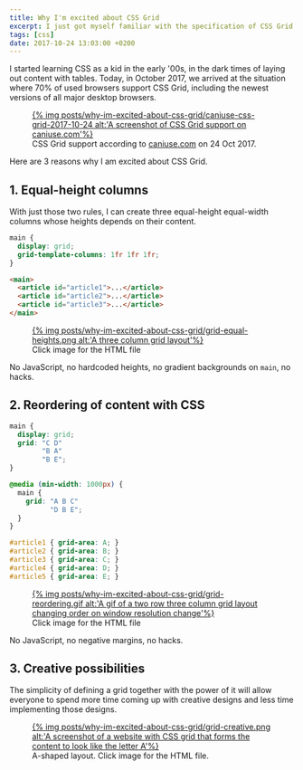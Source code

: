 ```yaml
---
title: Why I'm excited about CSS Grid
excerpt: I just got myself familiar with the specification of CSS Grid and cried a single tear of joy. Here's why.
tags: [css]
date: 2017-10-24 13:03:00 +0200
---
```


I started learning CSS as a kid in the early '00s, in the dark times of laying out content with tables. Today, in October 2017, we arrived at the situation where 70% of used browsers support CSS Grid, including the newest versions of all major desktop browsers.

<figure>
<a href='{% asset_path posts/why-im-excited-about-css-grid/caniuse-css-grid-2017-10-24 %}'>
{% img posts/why-im-excited-about-css-grid/caniuse-css-grid-2017-10-24 alt:'A screenshot of CSS Grid support on caniuse.com'%}
</a>
<figcaption>CSS Grid support according to <a href="https://caniuse.com/#feat=css-grid">caniuse.com</a> on 24 Oct 2017.</figcaption>
</figure>

Here are 3 reasons why I am excited about CSS Grid.

## 1. Equal-height columns

With just those two rules, I can create three equal-height equal-width columns whose heights depends on their content.

```css
main {
  display: grid;
  grid-template-columns: 1fr 1fr 1fr;
}
```

```html
<main>
  <article id="article1">...</article>
  <article id="article2">...</article>
  <article id="article3">...</article>
</main>
```

<figure>
<a href='{% asset_path posts/why-im-excited-about-css-grid/grid-equal-heights.html %}'>
{% img posts/why-im-excited-about-css-grid/grid-equal-heights.png alt:'A three column grid layout'%}
</a>
<figcaption>Click image for the HTML file</figcaption>
</figure>


No JavaScript, no hardcoded heights, no gradient backgrounds on `main`, no hacks.

## 2. Reordering of content with CSS

```css
main {
  display: grid;
  grid: "C D"
        "B A"
        "B E";
}

@media (min-width: 1000px) {
  main {
    grid: "A B C"
          "D B E";
  }
}

#article1 { grid-area: A; }
#article2 { grid-area: B; }
#article3 { grid-area: C; }
#article4 { grid-area: D; }
#article5 { grid-area: E; }
```

<figure>
<a href='{% asset_path posts/why-im-excited-about-css-grid/grid-reordering.html %}'>
{% img posts/why-im-excited-about-css-grid/grid-reordering.gif alt:'A gif of a two row three column grid layout changing order on window resolution change'%}
</a>
<figcaption>Click image for the HTML file</figcaption>
</figure>

No JavaScript, no negative margins, no hacks.

## 3. Creative possibilities

The simplicity of defining a grid together with the power of it will allow everyone to spend more time coming up with creative designs and less time implementing those designs.

<figure>
<a href='{% asset_path posts/why-im-excited-about-css-grid/grid-creative.html %}'>
{% img posts/why-im-excited-about-css-grid/grid-creative.png alt:'A screenshot of a website with CSS grid that forms the content to look like the letter A'%}
</a>
<figcaption>A-shaped layout. Click image for the HTML file.</figcaption>
</figure>

